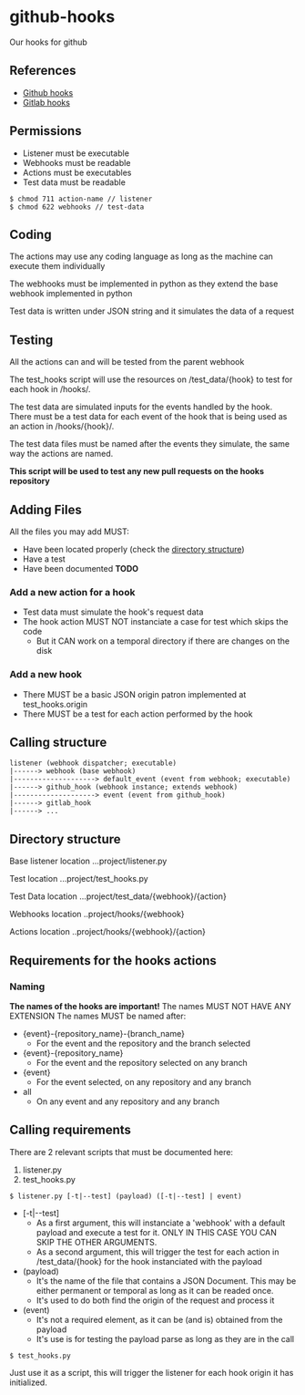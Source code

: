 # github-hooks
Our hooks for github

## References

* [Github hooks](https://developer.github.com/v3/activity/events/types/)
* [Gitlab hooks](https://gitlab.com/gitlab-org/gitlab-ce/blob/master/doc/web_hooks/web_hooks.md)

## Permissions
* Listener must be executable
* Webhooks must be readable
* Actions must be executables
* Test data must be readable
```
$ chmod 711 action-name // listener
$ chmod 622 webhooks // test-data
```
## Coding
The actions may use any coding language as long as the machine can
execute them individually

The webhooks must be implemented in python as they extend the base webhook
implemented in python

Test data is written under JSON string and it simulates the data of a request

## Testing

All the actions can and will be tested from the parent webhook

The test_hooks script will use the resources on /test_data/{hook} to test for
each hook in /hooks/.

The test data are simulated inputs for the events handled by the hook. There
must be a test data for each event of the hook that is being used as an action
in /hooks/{hook}/.

The test data files must be named after the events they simulate, the same way
the actions are named.

**This script will be used to test any new pull requests on the hooks repository**

## Adding Files

All the files you may add MUST:

- Have been located properly (check the [directory structure](#directory-structure))
- Have a test
- Have been documented **TODO**

### Add a new action for a hook

* Test data must simulate the hook's request data
* The hook action MUST NOT instanciate a case for test which skips the code
  * But it CAN work on a temporal directory if there are changes on the disk

### Add a new hook

* There MUST be a basic JSON origin patron implemented at test_hooks.origin
* There MUST be a test for each action performed by the hook

## Calling structure

```
listener (webhook dispatcher; executable)
|------> webhook (base webhook)
|--------------------> default_event (event from webhook; executable)
|------> github_hook (webhook instance; extends webhook)
|--------------------> event (event from github_hook)
|------> gitlab_hook
|------> ...
```

## Directory structure

Base listener location
...project/listener.py

Test location
...project/test_hooks.py

Test Data location
...project/test_data/{webhook}/{action}

Webhooks location
..project/hooks/{webhook}

Actions location
..project/hooks/{webhook}/{action}

## Requirements for the hooks actions

### Naming
**The names of the hooks are important!**
The names MUST NOT HAVE ANY EXTENSION
The names MUST be named after:
* {event}-{repository_name}-{branch_name}
  * For the event and the repository and the branch selected
* {event}-{repository_name}
  * For the event and the repository selected on any branch
* {event}
  * For the event selected, on any repository and any branch
* all
  * On any event and any repository and any branch

## Calling requirements

There are 2 relevant scripts that must be documented here:

1. listener.py
2. test_hooks.py

```
$ listener.py [-t|--test] (payload) ([-t|--test] | event)
```
* [-t|--test]
  - As a first argument, this will instanciate a 'webhook' with a default
    payload and execute a test for it. ONLY IN THIS CASE YOU CAN SKIP THE
    OTHER ARGUMENTS.
  - As a second argument, this will trigger the test for each action in
    /test_data/{hook} for the hook instanciated with the payload
* (payload)
  - It's the name of the file that contains a JSON Document. This may be either
    permanent or temporal as long as it can be readed once.
  - It's used to do both find the origin of the request and process it
* (event)
  - It's not a required element, as it can be (and is) obtained from the payload
  - It's use is for testing the payload parse as long as they are in the call

```
$ test_hooks.py
```

Just use it as a script, this will trigger the listener for each hook origin it
has initialized.
